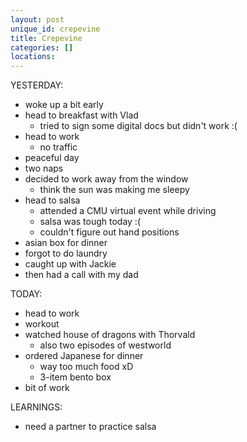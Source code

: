 ```yaml
---
layout: post
unique_id: crepevine
title: Crepevine
categories: []
locations: 
---
```


YESTERDAY:
* woke up a bit early
* head to breakfast with Vlad
  * tried to sign some digital docs but didn't work :(
* head to work
  * no traffic
* peaceful day
* two naps
* decided to work away from the window
  * think the sun was making me sleepy
* head to salsa
  * attended a CMU virtual event while driving
  * salsa was tough today :(
  * couldn't figure out hand positions
* asian box for dinner
* forgot to do laundry
* caught up with Jackie
* then had a call with my dad

TODAY:
* head to work
* workout
* watched house of dragons with Thorvald
  * also two episodes of westworld
* ordered Japanese for dinner
  * way too much food xD
  * 3-item bento box
* bit of work

LEARNINGS:
* need a partner to practice salsa
